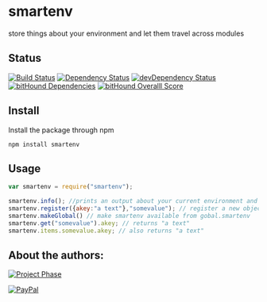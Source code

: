 # smartenv
store things about your environment and let them travel across modules

## Status
[![Build Status](https://travis-ci.org/pushrocks/smartenv.svg?branch=release)](https://travis-ci.org/pushrocks/smartenv)
[![Dependency Status](https://david-dm.org/pushrocks/smartenv.svg)](https://david-dm.org/pushrocks/smartenv)
[![devDependency Status](https://david-dm.org/pushrocks/smartenv/dev-status.svg)](https://david-dm.org/pushrocks/smartenv#info=devDependencies)
[![bitHound Dependencies](https://www.bithound.io/github/pushrocks/smartenv/badges/dependencies.svg)](https://www.bithound.io/github/pushrocks/smartenv/master/dependencies/npm)
[![bitHound Overalll Score](https://www.bithound.io/github/pushrocks/smartenv/badges/score.svg)](https://www.bithound.io/github/pushrocks/smartenv)

## Install
Install the package through npm

```
npm install smartenv
```

## Usage

```javascript
var smartenv = require("smartenv");

smartenv.info(); //prints an output about your current environment and registered objects
smartenv.register({akey:"a text"},"somevalue"); // register a new object
smartenv.makeGlobal() // make smartenv available from gobal.smartenv
smartenv.get("somevalue").akey; // returns "a text"
smartenv.items.somevalue.akey; // also returns "a text"
```

## About the authors:
[![Project Phase](https://mediaserve.lossless.digital/lossless.com/img/createdby_github.svg)](https://lossless.com/)

[![PayPal](https://img.shields.io/badge/Support%20us-PayPal-blue.svg)](https://paypal.me/lossless)
